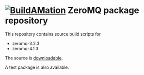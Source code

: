 # [![BuildAMation](http://buildamation.com/BAM-small.png)](https://github.com/markfinal/BuildAMation) ZeroMQ package repository

This repository contains source build scripts for

* zeromq-3.2.3
* zeromq-4.1.3

The source is [downloadable](http://zeromq.org/).

A test package is also available.
